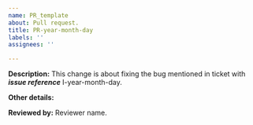 ```yaml
---
name: PR_template
about: Pull request.
title: PR-year-month-day
labels: ''
assignees: ''

---
```


**Description:**
This change is about fixing the bug mentioned in ticket with ***issue reference*** I-year-month-day.

**Other details:**

**Reviewed by:** Reviewer name.
